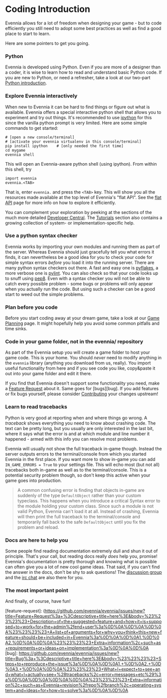 # Coding Introduction


Evennia allows for a lot of freedom when designing your game - but to code efficiently you still
need to adopt some best practices as well as find a good place to start to learn.

Here are some pointers to get you going.

### Python

Evennia is developed using Python. Even if you are more of a designer than a coder, it is wise to
learn how to read and understand basic Python code. If you are new to Python, or need a refresher,
take a look at our two-part [Python introduction](Howto/StartingTutorial/Python-basic-introduction).

### Explore Evennia interactively

When new to Evennia it can be hard to find things or figure out what is available. Evennia offers a
special interactive python shell that allows you to experiment and try out things. It's recommended
to use [ipython](http://ipython.org/) for this since the vanilla python prompt is very limited. Here
are some simple commands to get started:

    # [open a new console/terminal]
    # [activate your evennia virtualenv in this console/terminal]
    pip install ipython    # [only needed the first time]
    cd mygame
    evennia shell

This will open an Evennia-aware python shell (using ipython). From within this shell, try

    import evennia
    evennia.<TAB>

That is, enter `evennia.` and press the `<TAB>` key. This will show you all the resources made
available at the top level of Evennia's  "flat API". See the [flat API](Coding/Evennia-API) page for more
info on how to explore it efficiently.

You can complement your exploration by peeking at the sections of the much more detailed [Developer
Central](Developer-Central). The [Tutorials](Tutorials) section also contains a growing collection
of system- or implementation-specific help.

### Use a python syntax checker

Evennia works by importing your own modules and running them as part of the server. Whereas Evennia
should just gracefully tell you what errors it finds, it can nevertheless be a good idea for you to
check your code for simple syntax errors *before* you load it into the running server.  There are
many python syntax checkers out there. A fast and easy one is
[pyflakes](https://pypi.python.org/pypi/pyflakes), a more verbose one is
[pylint](http://www.pylint.org/). You can also check so that your code looks up to snuff using
[pep8](https://pypi.python.org/pypi/pep8). Even with a syntax checker you will not be able to catch
every possible problem - some bugs or problems will only appear when you actually run the code. But
using such a checker can be a good start to weed out the simple problems.

### Plan before you code

Before you start coding away at your dream game, take a look at our [Game Planning](Howto/Game-Planning)
page. It might hopefully help you avoid some common pitfalls and time sinks.

### Code in your game folder, not in the evennia/ repository

As part of the Evennia setup you will create a game folder to host your game code. This is your
home. You should *never* need to modify anything in the `evennia` library (anything you download
from us, really). You import useful functionality from here and if you see code you like, copy&paste
it out into your game folder and edit it there.

If you find that Evennia doesn't support some functionality you need, make a [Feature
Request](feature-request) about it. Same goes for [bugs][bug]. If you add features or fix bugs
yourself, please consider [Contributing](Contributing) your changes upstream!

### Learn to read tracebacks

Python is very good at reporting when and where things go wrong. A *traceback* shows everything you
need to know about crashing code. The text can be pretty long, but you usually are only interested
in the last bit, where it says what the error is and at which module and line number it happened -
armed with this info you can resolve most problems.

Evennia will usually not show the full traceback in-game though. Instead the server outputs errors
to the terminal/console from which you started Evennia in the first place. If you want more to show
in-game you can add `IN_GAME_ERRORS = True` to your settings file. This will echo most (but not all)
tracebacks both in-game as well as to the terminal/console. This is a potential security problem
though, so don't keep this active when your game goes into production.

> A common confusing error is finding that objects in-game are suddenly of the type `DefaultObject`
rather than your custom typeclass. This happens when you introduce a critical Syntax error to the
module holding your custom class. Since such a module is not valid Python, Evennia can't load it at
all. Instead of crashing, Evennia will then print the full traceback to the terminal/console and
temporarily fall back to the safe `DefaultObject` until you fix the problem and reload.

### Docs are here to help you

Some people find reading documentation extremely dull and shun it out of principle. That's your
call, but reading docs really *does* help you, promise! Evennia's documentation is pretty thorough
and knowing what is possible can often give you a lot of new cool game ideas. That said, if you
can't find the answer in the docs, don't be shy to ask questions! The [discussion
group](https://sites.google.com/site/evenniaserver/discussions) and the [irc
chat](http://webchat.freenode.net/?channels=evennia) are also there for you.

### The most important point

And finally, of course, have fun!

[feature-request]: (https://github.com/evennia/evennia/issues/new?title=Feature+Request%3a+%3Cdescriptive+title+here%3E&body=%23%23%23%23+Description+of+the+suggested+feature+and+how+it+is+supposed+to+work+for+the+admin%2fend+user%3a%0D%0A%0D%0A%0D%0A%23%23%23%23+A+list+of+arguments+for+why+you+think+this+new+feature+should+be+included+in+Evennia%3a%0D%0A%0D%0A1.%0D%0A2.%0D%0A%0D%0A%23%23%23%23+Extra+information%2c+such+as+requirements+or+ideas+on+implementation%3a%0D%0A%0D%0A
[bug]: https://github.com/evennia/evennia/issues/new?title=Bug%3a+%3Cdescriptive+title+here%3E&body=%23%23%23%23+Steps+to+reproduce+the+issue%3a%0D%0A%0D%0A1.+%0D%0A2.+%0D%0A3.+%0D%0A%0D%0A%23%23%23%23+What+I+expect+to+see+and+what+I+actually+see+%28tracebacks%2c+error+messages+etc%29%3a%0D%0A%0D%0A%0D%0A%0D%0A%23%23%23%23+Extra+information%2c+such+as+Evennia+revision%2frepo%2fbranch%2c+operating+system+and+ideas+for+how+to+solve%3a%0D%0A%0D%0A